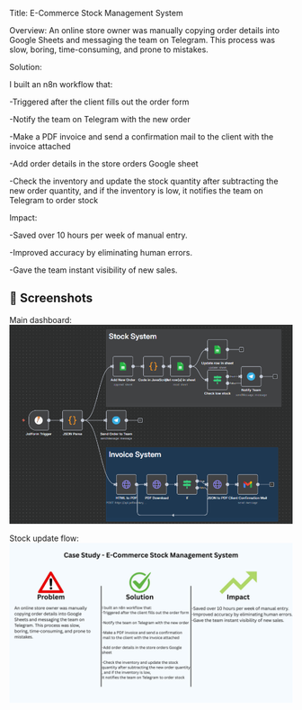 Title: E-Commerce Stock Management System

Overview: An online store owner was manually copying order details into Google Sheets and messaging the team on Telegram. This process was slow, boring, time-consuming, and prone to mistakes.

Solution:

I built an n8n workflow that:

-Triggered after the client fills out the order form

-Notify the team on Telegram with the new order

-Make a PDF invoice and send a confirmation mail to the client with the invoice attached

-Add order details in the store orders Google sheet

-Check the inventory and update the stock quantity after subtracting the new order quantity, and if the inventory is low, it notifies the team on Telegram to order stock

Impact:

-Saved over 10 hours per week of manual entry.

-Improved accuracy by eliminating human errors.

-Gave the team instant visibility of new sales.

## 📸 Screenshots

Main dashboard:
![Main Script](./screenshots/ecomm.png)

Stock update flow:
![Case Study](./screenshots/ecomm1.jpg)
